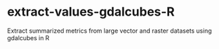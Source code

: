 # extract-values-gdalcubes-R
Extract summarized metrics from large vector and raster datasets using gdalcubes in R

